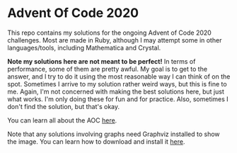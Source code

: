 # Advent Of Code 2020
This repo contains my solutions for the ongoing Advent of Code 2020 challenges. Most are made in Ruby, although I may attempt some in other languages/tools, including Mathematica and Crystal.

**Note my solutions here are not meant to be perfect!** In terms of performance, some of them are pretty awful. My goal is to get to the answer, and I try to do it using the most reasonable way I can think of on the spot. Sometimes I arrive to my solution rather weird ways, but this is fine to me. Again, I'm not concerned with making the best solutions here, but just what works. I'm only doing these for fun and for practice. Also, sometimes I don't find the solution, but that's okay.

You can learn all about the AOC [here](https://adventofcode.com).

Note that any solutions involving graphs need Graphviz installed to show the image. You can learn how to download and install it [here](https://www.graphviz.org/download/).
